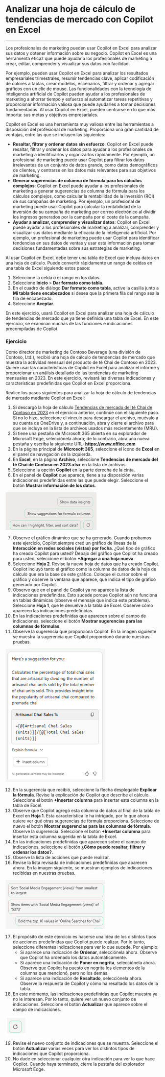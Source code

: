 # Analizar una hoja de cálculo de tendencias de mercado con Copilot en Excel
---
Los profesionales de marketing pueden usar Copilot en Excel para analizar sus datos y obtener información sobre su negocio. Copilot en Excel es una herramienta eficaz que puede ayudar a los profesionales de marketing a crear, editar, comprender y visualizar sus datos con facilidad.

Por ejemplo, pueden usar Copilot en Excel para analizar los resultados empresariales trimestrales, resumir tendencias clave, aplicar codificación de colores a tablas, crear modelos, escenarios, filtrar y ordenar y agregar gráficos con un clic de mouse. Las funcionalidades con la tecnología de inteligencia artificial de Copilot pueden ayudar a los profesionales de marketing a ahorrar tiempo y esfuerzo al automatizar tareas repetitivas y proporcionar información valiosa que puede ayudarles a tomar decisiones fundamentadas. Al usar Copilot en Excel, pueden centrarse en lo que más importa: sus metas y objetivos empresariales.

Copilot en Excel es una herramienta muy valiosa entre las herramientas a disposición del profesional de marketing. Proporciona una gran cantidad de ventajas, entre las que se incluyen las siguientes:

 -  **Resaltar, filtrar y ordenar datos sin esfuerzo**: Copilot en Excel puede resaltar, filtrar y ordenar los datos para ayudar a los profesionales de marketing a identificarlos y organizarlos rápidamente. Por ejemplo, un profesional de marketing puede usar Copilot para filtrar los datos irrelevantes de un conjunto de datos grande, como datos demográficos de clientes, y centrarse en los datos más relevantes para sus objetivos de marketing.
 -  **Generar sugerencias de columna de fórmula para los cálculos complejos**: Copilot en Excel puede ayudar a los profesionales de marketing a generar sugerencias de columna de fórmula para los cálculos complejos, como calcular la rentabilidad de la inversión (ROI) de sus campañas de marketing. Por ejemplo, un profesional de marketing puede usar Copilot para calcular la rentabilidad de la inversión de su campaña de marketing por correo electrónico al dividir los ingresos generados por la campaña por el coste de la campaña.
 -  **Ayudar a analizar, comprender y visualizar datos**: Copilot en Excel puede ayudar a los profesionales de marketing a analizar, comprender y visualizar sus datos mediante la eficacia de la inteligencia artificial. Por ejemplo, un profesional de marketing puede usar Copilot para identificar tendencias en sus datos de ventas y usar esta información para tomar decisiones fundamentadas sobre sus estrategias de marketing.

Al usar Copilot en Excel, debe tener una tabla de Excel que incluya datos en una hoja de cálculo. Puede convertir rápidamente un rango de celdas en una tabla de Excel siguiendo estos pasos:

1.  Seleccione la celda o el rango en los datos.
2.  Seleccione **Inicio** &gt; **Dar formato como tabla**.
3.  En el cuadro de diálogo **Dar formato como tabla**, active la casilla junto a **Mi tabla tiene encabezados** si desea que la primera fila del rango sea la fila de encabezado.
4.  Seleccione **Aceptar**.

En este ejercicio, usará Copilot en Excel para analizar una hoja de cálculo de tendencias de mercado que ya tiene definida una tabla de Excel. En este ejercicio, se examinan muchas de las funciones e indicaciones precompiladas de Copilot.<br>

### Ejercicio

Como director de marketing de Contoso Beverage (una división de Contoso, Ltd.), recibió una hoja de cálculo de tendencias de mercado que muestra la actividad mensual del producto de té Chai de Contoso en 2023. Quiere usar las características de Copilot en Excel para analizar el informe y proporcionar un análisis detallado de las tendencias de marketing mensuales en 2023. En este ejercicio, revisará las diversas indicaciones y características predefinidas que Copilot en Excel proporciona.

Realice los pasos siguientes para analizar la hoja de cálculo de tendencias de mercado mediante Copilot en Excel:

1.  Si descargó la hoja de cálculo [Tendencias de mercado del té Chai de Contoso en 2023](https://edxinteractivepage.blob.core.windows.net/ms-4004/Contoso%20Chai%20Tea%20market%20trends%202023.xlsx) en el ejercicio anterior, continúe con el siguiente paso. Si no lo hizo, seleccione el vínculo para descargar el archivo, muévalo a su cuenta de OneDrive y, a continuación, abra y cierre el archivo para que se incluya en la lista de archivos usados más recientemente (MRU).
2.  Si tiene una pestaña de Microsoft 365 abierta en su explorador de Microsoft Edge, selecciónela ahora; de lo contrario, abra una nueva pestaña y escriba la siguiente URL: **https://www.office.com**
3.  En la página principal de **Microsoft 365**, seleccione el icono de **Excel** en el panel de navegación de la izquierda.
4.  En **Excel**, en la página **Archivo**, seleccione **Tendencias de mercado del té Chai de Contoso en 2023.xlsx** en la lista de archivos.
5.  Seleccione la opción **Copilot** en la parte derecha de la cinta.
6.  En el panel de **Copilot** que aparece, tiene a su disposición varias indicaciones predefinidas entre las que puede elegir. Seleccione el botón **Mostrar información de los datos**.
    
  ![Captura de pantalla que muestra las indicaciones predefinidas en el panel de Copilot.](../media/copilot-excel-prompts-fb96f587.png)
    
7.  Observe el gráfico dinámico que se ha generado. Cuando probamos este ejercicio, Copilot siempre creó un gráfico de líneas de la **Interacción en redes sociales (vistas) por fecha**. ¿Qué tipo de gráfico ha creado Copilot para usted? Debajo del gráfico que Copilot ha creado para usted, seleccione el botón **+Agregar a una hoja nueva**.
8.  Seleccione **Hoja 2**. Revise la nueva hoja de datos que ha creado Copilot. Copilot incluyó tanto el gráfico como la columna de datos de la hoja de cálculo que era la base de este gráfico. Coloque el cursor sobre el gráfico y observe la ventana que aparece, que indica el tipo de gráfico generado por Copilot.
9.  Observe que en el panel de Copilot ya no aparece la lista de indicaciones predefinidas. Esto sucede porque Copilot aún no funciona en tablas dinámicas (observe el mensaje que indica este problema). Seleccione **Hoja 1**, que le devuelve a la tabla de Excel. Observe cómo aparecen las indicaciones predefinidas.
10. En las indicaciones predefinidas que aparecen sobre el campo de indicaciones, seleccione el botón **Mostrar sugerencias para las columnas de fórmulas**.
11. Observe la sugerencia que proporciona Copilot. En la imagen siguiente se muestra la sugerencia que Copilot proporcionó durante nuestras pruebas.
    
   ![Captura de pantalla que muestra una sugerencia de Copilot relacionada con las ventas de té Chai artesanal.](../media/copilot-excel-suggestion-artisanal-63acef26.png)
    
12. En la sugerencia que recibió, seleccione la flecha desplegable **Explicar la fórmula**. Revise la explicación de Copilot que describe el cálculo. Seleccione el botón **+Insertar columna** para insertar esta columna en la tabla de Excel.
13. Observe que Copilot agregó esta columna de datos al final de la tabla de Excel en **Hoja 1**. Esta característica le ha intrigado, por lo que ahora quiere ver qué otras sugerencias de fórmula proporciona. Seleccione de nuevo el botón **Mostrar sugerencias para las columnas de fórmula**. Observe la sugerencia. Seleccione el botón **+Insertar columna** para insertar esta columna sugerida en la tabla de Excel.
14. En las indicaciones predefinidas que aparecen sobre el campo de indicaciones, seleccione el botón **¿Cómo puedo resaltar, filtrar y ordenar los datos?**.
15. Observe la lista de acciones que puede realizar.
16. Revise la lista revisada de indicaciones predefinidas que aparecen ahora. En la imagen siguiente, se muestran ejemplos de indicaciones recibidas en nuestras pruebas.
    
   ![Captura de pantalla que muestra varias indicaciones de datos predefinidas, como ordenar, poner en negrita y visualizar elementos específicos.](../media/copilot-excel-data-prompts-a5b3d933.png)
    
17. El propósito de este ejercicio es hacerse una idea de los distintos tipos de acciones predefinidas que Copilot puede realizar. Por lo tanto, seleccione diferentes indicaciones para ver lo que sucede. Por ejemplo:
     -  Si aparece una indicación de **Ordenar**, selecciónela ahora. Observe que Copilot ha ordenado los datos automáticamente.
     -  Si aparece una indicación de **Poner en negrita**, selecciónela ahora. Observe que Copilot ha puesto en negrita los elementos de la columna que mencionó, pero no los demás.
     -  Si aparece una indicación de **Resaltado**, selecciónela ahora. Observe la respuesta de Copilot y cómo ha resaltado los datos de la tabla.
18. En este momento, las indicaciones predefinidas que Copilot muestra ya no le interesan. Por lo tanto, quiere ver un nuevo conjunto de indicaciones. Seleccione el botón **Actualizar** que aparece sobre el campo de indicaciones.
    
   ![Captura de pantalla que muestra el botón Actualizar indicaciones.](../media/copilot-excel-refresh-prompt-icon-3e82c059.png)
    
    
19. Revise el nuevo conjunto de indicaciones que se muestra. Seleccione el botón **Actualizar** varias veces para ver los distintos tipos de indicaciones que Copilot proporciona.
20. No dude en seleccionar cualquier otra indicación para ver lo que hace Copilot. Cuando haya terminado, cierre la pestaña del explorador Microsoft Edge.
